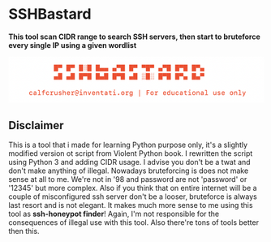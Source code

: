 # SSHBastard
**This tool scan CIDR range to search SSH servers, then start to bruteforce every single IP using a given wordlist**

![](https://github.com/CalfCrusher/SSHBastard/blob/main/SSHBastard.png)

## Disclaimer

This is a tool that i made for learning Python purpose only, it's a slightly modified version ot script from Violent Python book. I rewritten the script using Python 3 and adding CIDR usage. I advise you don't be a twat and don't make anything of illegal. Nowadays bruteforcing is does not make sense at all to me. We're not in '98 and password are not 'password' or '12345' but more complex. Also if you think that on entire internet will be a couple of misconfigured ssh server don't be a looser, bruteforce is always last resort and is not elegant. It makes much more sense to me using this tool as **ssh-honeypot finder**! Again, I'm not responsible for the consequences of illegal use with this tool. Also there're tons of tools better then this.
